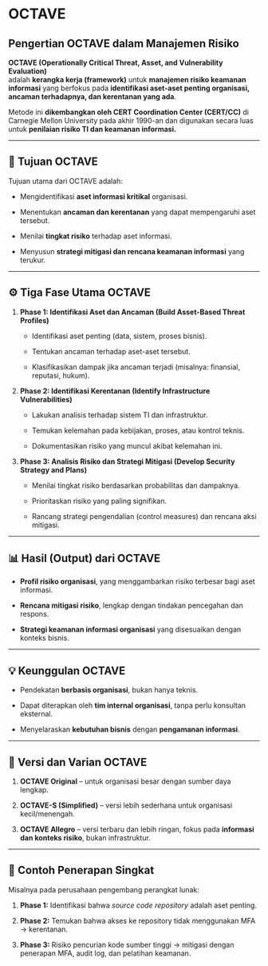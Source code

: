 # OCTAVE
## Pengertian OCTAVE dalam Manajemen Risiko

**OCTAVE (Operationally Critical Threat, Asset, and Vulnerability Evaluation)**  
adalah **kerangka kerja (framework)** untuk **manajemen risiko keamanan informasi** yang berfokus pada **identifikasi aset-aset penting organisasi, ancaman terhadapnya, dan kerentanan yang ada**.

Metode ini **dikembangkan oleh CERT Coordination Center (CERT/CC)** di Carnegie Mellon University pada akhir 1990-an dan digunakan secara luas untuk **penilaian risiko TI dan keamanan informasi.**

---

## 🧩 Tujuan OCTAVE

Tujuan utama dari OCTAVE adalah:

- Mengidentifikasi **aset informasi kritikal** organisasi.
    
- Menentukan **ancaman dan kerentanan** yang dapat mempengaruhi aset tersebut.
    
- Menilai **tingkat risiko** terhadap aset informasi.
    
- Menyusun **strategi mitigasi dan rencana keamanan informasi** yang terukur.
    

---

## ⚙️ Tiga Fase Utama OCTAVE

1. **Phase 1: Identifikasi Aset dan Ancaman (Build Asset-Based Threat Profiles)**
    
    - Identifikasi aset penting (data, sistem, proses bisnis).
        
    - Tentukan ancaman terhadap aset-aset tersebut.
        
    - Klasifikasikan dampak jika ancaman terjadi (misalnya: finansial, reputasi, hukum).
        
2. **Phase 2: Identifikasi Kerentanan (Identify Infrastructure Vulnerabilities)**
    
    - Lakukan analisis terhadap sistem TI dan infrastruktur.
        
    - Temukan kelemahan pada kebijakan, proses, atau kontrol teknis.
        
    - Dokumentasikan risiko yang muncul akibat kelemahan ini.
        
3. **Phase 3: Analisis Risiko dan Strategi Mitigasi (Develop Security Strategy and Plans)**
    
    - Menilai tingkat risiko berdasarkan probabilitas dan dampaknya.
        
    - Prioritaskan risiko yang paling signifikan.
        
    - Rancang strategi pengendalian (control measures) dan rencana aksi mitigasi.
        

---

## 📊 Hasil (Output) dari OCTAVE

- **Profil risiko organisasi**, yang menggambarkan risiko terbesar bagi aset informasi.
    
- **Rencana mitigasi risiko**, lengkap dengan tindakan pencegahan dan respons.
    
- **Strategi keamanan informasi organisasi** yang disesuaikan dengan konteks bisnis.
    

---

## 💡 Keunggulan OCTAVE

- Pendekatan **berbasis organisasi**, bukan hanya teknis.
    
- Dapat diterapkan oleh **tim internal organisasi**, tanpa perlu konsultan eksternal.
    
- Menyelaraskan **kebutuhan bisnis** dengan **pengamanan informasi**.
    

---

## 🧠 Versi dan Varian OCTAVE

1. **OCTAVE Original** – untuk organisasi besar dengan sumber daya lengkap.
    
2. **OCTAVE-S (Simplified)** – versi lebih sederhana untuk organisasi kecil/menengah.
    
3. **OCTAVE Allegro** – versi terbaru dan lebih ringan, fokus pada **informasi dan konteks risiko**, bukan infrastruktur.
    

---

## 📘 Contoh Penerapan Singkat

Misalnya pada perusahaan pengembang perangkat lunak:

1. **Phase 1:** Identifikasi bahwa _source code repository_ adalah aset penting.
    
2. **Phase 2:** Temukan bahwa akses ke repository tidak menggunakan MFA → kerentanan.
    
3. **Phase 3:** Risiko pencurian kode sumber tinggi → mitigasi dengan penerapan MFA, audit log, dan pelatihan keamanan.
    
